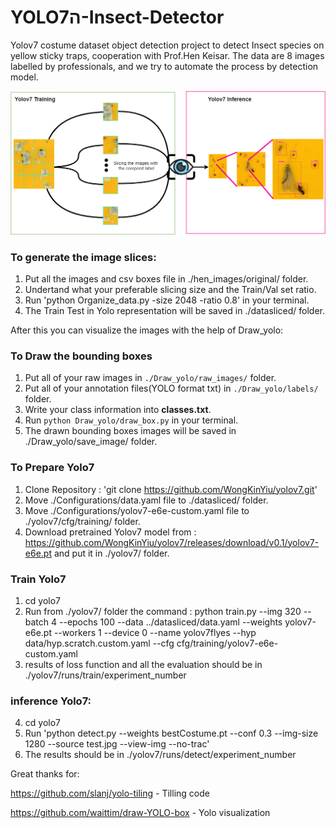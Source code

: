 # YOLOה7-Insect-Detector
Yolov7 costume dataset object detection project to detect Insect species on yellow sticky traps, cooperation with Prof.Hen Keisar.
The data are 8 images labelled by professionals, and we try to automate the process by detection model.

![MainImage](yolo.png)


### To generate the image slices:
1. Put all the images and csv boxes file in ./hen_images/original/ folder.
2. Undertand what your preferable slicing size and the Train/Val set ratio.
3. Run 'python Organize_data.py -size 2048 -ratio 0.8' in your terminal.
4. The Train Test in Yolo representation will be saved in ./datasliced/ folder.

After this you can visualize the images with the help of Draw_yolo:

### To Draw the bounding boxes
1. Put all of your raw images in `./Draw_yolo/raw_images/` folder.
2. Put all of your annotation files(YOLO format txt) in `./Draw_yolo/labels/` folder.
3. Write your class information into **classes.txt**.
4. Run `python Draw_yolo/draw_box.py` in your terminal.
5. The drawn bounding boxes images will be saved in ./Draw_yolo/save_image/ folder.


### To Prepare Yolo7
1. Clone Repository : 'git clone https://github.com/WongKinYiu/yolov7.git'
2. Move ./Configurations/data.yaml file to ./datasliced/ folder.
3. Move ./Configurations/yolov7-e6e-custom.yaml file to ./yolov7/cfg/training/ folder.
4. Download pretrained Yolov7 model from : https://github.com/WongKinYiu/yolov7/releases/download/v0.1/yolov7-e6e.pt and put it in ./yolov7/ folder.

### Train Yolo7
1. cd yolo7
2. Run from ./yolov7/ folder the command : python train.py --img 320 --batch 4 --epochs 100 --data ../datasliced/data.yaml  --weights yolov7-e6e.pt --workers 1 --device 0 --name yolov7flyes --hyp data/hyp.scratch.custom.yaml --cfg cfg/training/yolov7-e6e-custom.yaml
3. results of loss function and all the evaluation should be in ./yolov7/runs/train/experiment_number

### inference Yolo7:
4. cd yolo7
5. Run 'python detect.py --weights bestCostume.pt --conf 0.3 --img-size 1280 --source test.jpg --view-img --no-trac'
6. The results should be in ./yolov7/runs/detect/experiment_number


Great thanks for:

https://github.com/slanj/yolo-tiling - Tilling code

https://github.com/waittim/draw-YOLO-box - Yolo visualization

